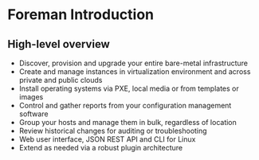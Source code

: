 # Foreman Introduction



## High-level overview

- Discover, provision and upgrade your entire bare-metal infrastructure
- Create and manage instances in virtualization environment and across private and public clouds
- Install operating systems via PXE, local media or from templates or images
- Control and gather reports from your configuration management software
- Group your hosts and manage them in bulk, regardless of location
- Review historical changes for auditing or troubleshooting
- Web user interface, JSON REST API and CLI for Linux
- Extend as needed via a robust plugin architecture



